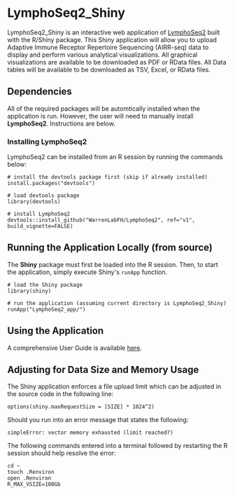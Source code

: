 # LymphoSeq2_Shiny

LymphoSeq2_Shiny is an interactive web application of [LymphoSeq2](https://github.com/shashidhar22/LymphoSeq2/tree/v0.0.0.9000) built with the R/Shiny package. This Shiny application will allow you to upload Adaptive Immune Receptor Repertoire Sequencing (AIRR-seq) data to display and perform various analytical visualizations. All graphical visualizations are available to be downloaded as PDF or RData files. All Data tables will be available to be downloaded as TSV, Excel, or RData files.

## Dependencies

All of the required packages will be automtically installed when the application is run. However, the user will need to manually install **LymphoSeq2**. Instructions are below.

### Installing LymphoSeq2

LymphoSeq2 can be installed from an R session by running the commands below:

   ```
   # install the devtools package first (skip if already installed)
   install.packages("devtools")
   
   # load devtools package
   library(devtools)

   # install LymphoSeq2
   devtools::install_github("WarrenLabFH/LymphoSeq2", ref="v1", build_vignette=FALSE)
   ```

## Running the Application Locally (from source)

The **Shiny** package must first be loaded into the R session. Then, to start the application, simply execute Shiny's `runApp` function.

```
# load the Shiny package
library(shiny)

# run the application (assuming current directory is LymphoSeq2_Shiny)
runApp("LymphoSeq2_app/")
```

## Using the Application

A comprehensive User Guide is available [here](https://elulu3.github.io/LymphoSeq2_Shiny/).

## Adjusting for Data Size and Memory Usage

The Shiny application enforces a file upload limit which can be adjusted in the source code in the following line:

```
options(shiny.maxRequestSize = [SIZE] * 1024^2)
```

Should you run into an error message that states the following:

```
simpleError: vector memory exhausted (limit reached?)
```
The following commands entered into a terminal followed by restarting the R session should help resolve the error:

```
cd ~ 
touch .Renviron 
open .Renviron 
R_MAX_VSIZE=100Gb
```


